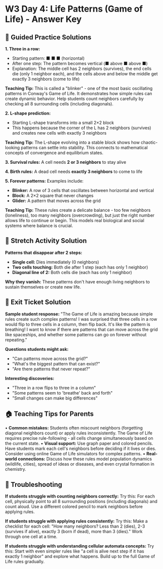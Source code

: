 # W3 Day 4: Life Patterns (Game of Life) - Answer Key

## 📝 Guided Practice Solutions

**1. Three in a row:** 
- Starting pattern: ■ ■ ■ (horizontal)
- After one step: The pattern becomes vertical (■ above ■ above ■)
- Explanation: The middle cell has 2 neighbors (survives), the end cells die (only 1 neighbor each), and the cells above and below the middle get exactly 3 neighbors (come to life)

**Teaching Tip:** This is called a "blinker" - one of the most basic oscillating patterns in Conway's Game of Life. It demonstrates how simple rules can create dynamic behavior. Help students count neighbors carefully by checking all 8 surrounding cells (including diagonals).

**2. L-shape prediction:**
- Starting L-shape transforms into a small 2×2 block
- This happens because the corner of the L has 2 neighbors (survives) and creates new cells with exactly 3 neighbors

**Teaching Tip:** The L-shape evolving into a stable block shows how chaotic-looking patterns can settle into stability. This connects to mathematical concepts of convergence and equilibrium states.

**3. Survival rules:** A cell needs **2 or 3 neighbors** to stay alive

**4. Birth rules:** A dead cell needs **exactly 3 neighbors** to come to life

**5. Forever patterns:** Examples include:
- **Blinker:** A row of 3 cells that oscillates between horizontal and vertical
- **Block:** A 2×2 square that never changes
- **Glider:** A pattern that moves across the grid

**Teaching Tip:** These rules create a delicate balance - too few neighbors (loneliness), too many neighbors (overcrowding), but just the right number allows life to continue or begin. This models real biological and social systems where balance is crucial.

## 🚀 Stretch Activity Solution

**Patterns that disappear after 2 steps:**
- **Single cell:** Dies immediately (0 neighbors)
- **Two cells touching:** Both die after 1 step (each has only 1 neighbor)
- **Diagonal line of 2:** Both cells die (each has only 1 neighbor)

**Why they vanish:** These patterns don't have enough living neighbors to sustain themselves or create new life.

## 🎯 Exit Ticket Solution

**Sample student response:** "The Game of Life is amazing because simple rules create such complex patterns! I was surprised that three cells in a row would flip to three cells in a column, then flip back. It's like the pattern is breathing! I want to know if there are patterns that can move across the grid like spaceships, and whether some patterns can go on forever without repeating."

**Questions students might ask:**
- "Can patterns move across the grid?"
- "What's the biggest pattern that can exist?"
- "Are there patterns that never repeat?"

**Interesting discoveries:**
- "Three in a row flips to three in a column"
- "Some patterns seem to 'breathe' back and forth"
- "Small changes can make big differences"

## 🏠 Teaching Tips for Parents

• **Common mistakes:** Students often miscount neighbors (forgetting diagonal neighbors count) or apply rules inconsistently. The Game of Life requires precise rule-following - all cells change simultaneously based on the current state.
• **Visual support:** Use graph paper and colored pencils. Have students mark each cell's neighbors before deciding if it lives or dies. Consider using online Game of Life simulators for complex patterns.
• **Real-world connections:** Discuss how these rules model population dynamics (wildlife, cities), spread of ideas or diseases, and even crystal formation in chemistry.

## 🔧 Troubleshooting

**If students struggle with counting neighbors correctly:** Try this: For each cell, physically point to all 8 surrounding positions (including diagonals) and count aloud. Use a different colored pencil to mark neighbors before applying rules.

**If students struggle with applying rules consistently:** Try this: Make a checklist for each cell: "How many neighbors? Less than 2 (dies), 2-3 (survives if alive), exactly 3 (born if dead), more than 3 (dies)." Work through one cell at a time.

**If students struggle with understanding cellular automata concepts:** Try this: Start with even simpler rules like "a cell is alive next step if it has exactly 1 neighbor" and explore what happens. Build up to the full Game of Life rules gradually.